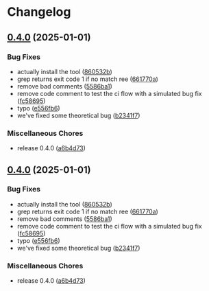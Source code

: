 # Changelog

## [0.4.0](https://github.com/opentoucan/freebird/compare/v0.3.0...v0.4.0) (2025-01-01)


### Bug Fixes

* actually install the tool ([860532b](https://github.com/opentoucan/freebird/commit/860532b288dfa03d38595fdfc0300abc2b948fe7))
* grep returns exit code 1 if no match ree ([661770a](https://github.com/opentoucan/freebird/commit/661770a771b364b0e8f628d1d3acfa5636621fca))
* remove bad comments ([5586ba1](https://github.com/opentoucan/freebird/commit/5586ba10a667012cc351e98c8b96b4f317797a08))
* remove code comment to test the ci flow with a simulated bug fix ([fc58695](https://github.com/opentoucan/freebird/commit/fc5869568531824144e0cb776796968262cbdf5d))
* typo ([e556fb6](https://github.com/opentoucan/freebird/commit/e556fb644a6109cdce649de8f617c5e616fa3317))
* we've fixed some theoretical bug ([b2341f7](https://github.com/opentoucan/freebird/commit/b2341f7aeb15202384722fcf39274f2e114a381e))


### Miscellaneous Chores

* release 0.4.0 ([a6b4d73](https://github.com/opentoucan/freebird/commit/a6b4d73cffae63f03a830923b0017d3d790627f3))

## [0.4.0](https://github.com/opentoucan/freebird/compare/v0.3.0...v0.4.0) (2025-01-01)


### Bug Fixes

* actually install the tool ([860532b](https://github.com/opentoucan/freebird/commit/860532b288dfa03d38595fdfc0300abc2b948fe7))
* grep returns exit code 1 if no match ree ([661770a](https://github.com/opentoucan/freebird/commit/661770a771b364b0e8f628d1d3acfa5636621fca))
* remove bad comments ([5586ba1](https://github.com/opentoucan/freebird/commit/5586ba10a667012cc351e98c8b96b4f317797a08))
* remove code comment to test the ci flow with a simulated bug fix ([fc58695](https://github.com/opentoucan/freebird/commit/fc5869568531824144e0cb776796968262cbdf5d))
* typo ([e556fb6](https://github.com/opentoucan/freebird/commit/e556fb644a6109cdce649de8f617c5e616fa3317))
* we've fixed some theoretical bug ([b2341f7](https://github.com/opentoucan/freebird/commit/b2341f7aeb15202384722fcf39274f2e114a381e))


### Miscellaneous Chores

* release 0.4.0 ([a6b4d73](https://github.com/opentoucan/freebird/commit/a6b4d73cffae63f03a830923b0017d3d790627f3))
